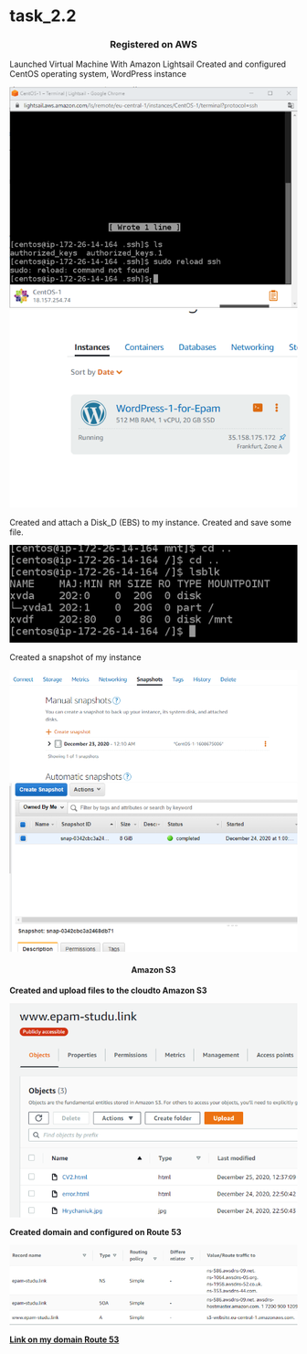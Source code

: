 # task_2.2

<h3 align="center">Registered on AWS</h3>

Launched  Virtual Machine With Amazon Lightsail
Created and configured CentOS operating system, WordPress instance

![centos_lightsail](screans/centos_lightsail.png "figure")
![wordpress-ip](screans/wordpress-ip.png "figure")

Created and attach a Disk_D (EBS) to my instance.
Created and save some file.

![create_file_diskD](screans/create_file_diskD.png "figure")

Created a snapshot of my instance

![snapshot](screans/snapshot.png "figure")
![snapshot_es2](screans/snapshot_es2.png "figure")

<h4 align="center">Amazon S3<h4>

Created and upload files to the cloudto Amazon S3

![Image of S3](screans/S3.png "figure")

Created domain and configured on Route 53

![Image of Route53](screans/Route53.png "figure")

<a href="http://www.epam-studu.link/">Link on my domain Route 53</a>



